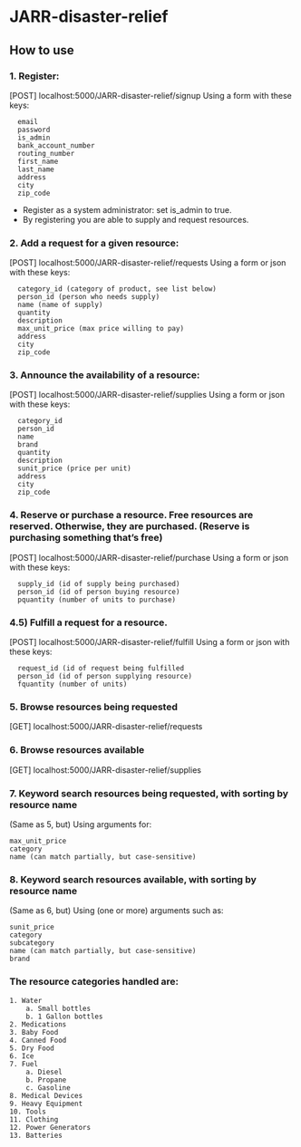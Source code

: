 # JARR-disaster-relief
## How to use

### 1. Register: 
\[POST] localhost:5000/JARR-disaster-relief/signup
	Using a form with these keys:
  
      email
      password
      is_admin
      bank_account_number
      routing_number
      first_name
      last_name
      address
      city
      zip_code
  
- Register as a system administrator: set is_admin to true.
- By registering you are able to supply and request resources.

### 2. Add a request for a given resource: 
\[POST] localhost:5000/JARR-disaster-relief/requests
		Using a form or json with these keys:
    
      category_id (category of product, see list below)
      person_id (person who needs supply)
      name (name of supply)
      quantity
      description
      max_unit_price (max price willing to pay)
      address
      city
      zip_code
### 3. Announce the availability of a resource:
\[POST] localhost:5000/JARR-disaster-relief/supplies
    Using a form or json with these keys:
    
      category_id
      person_id
      name
      brand
      quantity
      description
      sunit_price (price per unit)
      address
      city
      zip_code

### 4. Reserve or purchase a resource. Free resources are reserved. Otherwise, they are purchased. (Reserve is purchasing something that’s free)
\[POST] localhost:5000/JARR-disaster-relief/purchase
		Using a form or json with these keys:
    
      supply_id (id of supply being purchased)
      person_id (id of person buying resource)
      pquantity (number of units to purchase)
      
### 4.5) Fulfill a request for a resource.
 \[POST] localhost:5000/JARR-disaster-relief/fulfill
		Using a form or json with these keys:
    
      request_id (id of request being fulfilled
      person_id (id of person supplying resource)
      fquantity (number of units)
      
### 5. Browse resources being requested 
\[GET] localhost:5000/JARR-disaster-relief/requests

### 6. Browse resources available 
\[GET] localhost:5000/JARR-disaster-relief/supplies

### 7. Keyword search resources being requested, with sorting by resource name 
(Same as 5, but) Using arguments for:

    max_unit_price
    category
    name (can match partially, but case-sensitive)
    
### 8. Keyword search resources available, with sorting by resource name
(Same as 6, but) Using (one or more) arguments such as:

    sunit_price
    category
    subcategory
    name (can match partially, but case-sensitive)
    brand

### The resource categories handled are:
	1. Water
		a. Small bottles
		b. 1 Gallon bottles
	2. Medications
	3. Baby Food
	4. Canned Food
	5. Dry Food
	6. Ice
	7. Fuel
		a. Diesel
		b. Propane
		c. Gasoline
	8. Medical Devices
	9. Heavy Equipment
	10. Tools
	11. Clothing
	12. Power Generators
	13. Batteries
